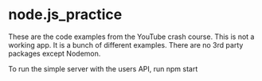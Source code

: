 # node.js_practice
These are the code examples from the YouTube crash course. This is not a working app. It is a bunch of different examples. There are no 3rd party packages except Nodemon.

To run the simple server with the users API, run npm start
